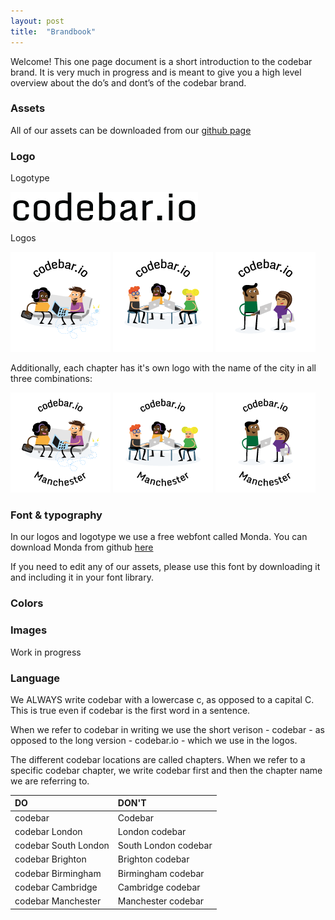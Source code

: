 ```yaml
---
layout: post
title:  "Brandbook"
---
```


Welcome! This one page document is a short introduction to the codebar brand. It is very much in progress and is meant to give you a high level overview about the do’s and dont’s of the codebar brand.

### Assets

All of our assets can be downloaded from our [github page](https://github.com/codebar/assets)

### Logo

Logotype

![codebar logotype](/images/logotype.png)

Logos

![codebar logo 1](/images/codebar-logo-160-001.png)
![codebar logo 2](/images/codebar-logo-160-002.png)
![codebar logo 3](/images/codebar-logo-160-003.png)

Additionally, each chapter has it's own logo with the name of the city in all three combinations: 

![codebar Manchester logo 1](/images/codebar-manchester-160-001.png)
![codebar Manchester logo 2](/images/codebar-manchester-160-002.png)
![codebar Manchester logo 3](/images/codebar-manchester-160-003.png)

### Font & typography

In our logos and logotype we use a free webfont called Monda. You can download Monda from github [here](https://github.com/vernnobile/mondaFont)

If you need to edit any of our assets, please use this font by downloading it and including it in your font library.

### Colors

<div class="color yellow"></div>
<div class="color purple"></div>
<div class="color blue"></div>
<div class="color green"></div>
<div class="color orange"></div>

### Images 

Work in progress

### Language

We ALWAYS write codebar with a lowercase c, as opposed to a capital C. This is true even if codebar is the first word in a sentence.

When we refer to codebar in writing we use the short verison - codebar - as opposed to the long version - codebar.io - which we use in the logos.

The different codebar locations are called chapters. When we refer to a specific  codebar chapter, we write codebar first and then the chapter name we are referring to.


| DO  | DON'T |
| :------------- | :------------- |
|codebar  |Codebar  |
|codebar London  |London codebar  |
|codebar South London  |South London codebar  |
|codebar Brighton  |Brighton codebar  |
|codebar Birmingham  |Birmingham codebar  |
|codebar Cambridge  |Cambridge codebar  |
|codebar Manchester  |Manchester codebar  |



